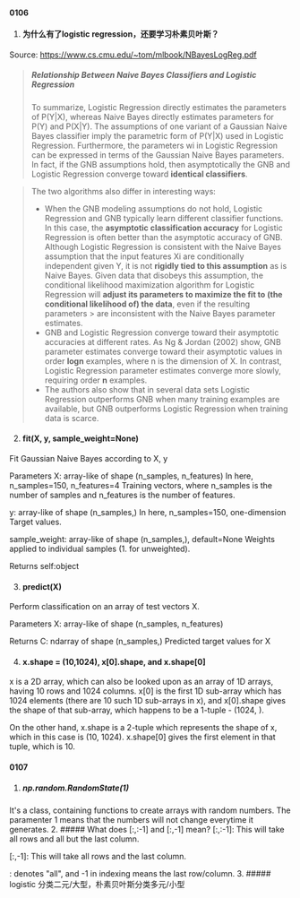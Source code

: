 #### 0106
1. #### 为什么有了logistic regression，还要学习朴素贝叶斯？ 

Source: https://www.cs.cmu.edu/~tom/mlbook/NBayesLogReg.pdf
> ##### Relationship Between Naive Bayes Classifiers and Logistic Regression
> To summarize, Logistic Regression directly estimates the parameters of P(Y|X), whereas Naive Bayes directly estimates parameters for P(Y) and P(X|Y). 
> The assumptions of one variant of a Gaussian Naive Bayes classifier imply the parametric form of P(Y|X) used in Logistic Regression. Furthermore, the parameters wi in Logistic Regression can be expressed in terms of the Gaussian Naive Bayes parameters. 
> In fact, if the GNB assumptions hold, then asymptotically the GNB and Logistic Regression converge toward **identical classifiers**.

> The two algorithms also differ in interesting ways:
> - When the GNB modeling assumptions do not hold, Logistic Regression and GNB typically learn different classifier functions. In this case, the **asymptotic classification accuracy** for Logistic Regression is often better than the asymptotic accuracy of GNB. Although Logistic Regression is consistent with the Naive
Bayes assumption that the input features Xi are conditionally independent given Y, it is not **rigidly tied to this assumption** as is Naive Bayes. Given
data that disobeys this assumption, the conditional likelihood maximization algorithm for Logistic Regression will **adjust its parameters to maximize the
fit to (the conditional likelihood of) the data**, even if the resulting parameters > are inconsistent with the Naive Bayes parameter estimates.
> - GNB and Logistic Regression converge toward their asymptotic accuracies at different rates. As Ng & Jordan (2002) show, GNB parameter estimates converge toward their asymptotic values in order **logn** examples, where n is the dimension of X. In contrast, Logistic Regression parameter estimates converge more slowly, requiring order **n** examples. 
> - The authors also show that in several data sets Logistic Regression outperforms GNB when many training examples are available, but GNB outperforms Logistic Regression when training data is scarce.

2. #### fit(X, y, sample_weight=None)
Fit Gaussian Naive Bayes according to X, y

Parameters
X: array-like of shape (n_samples, n_features) In here, n_samples=150, n_features=4
Training vectors, where n_samples is the number of samples and n_features is the number of features.

y: array-like of shape (n_samples,) In here, n_samples=150, one-dimension
Target values.

sample_weight: array-like of shape (n_samples,), default=None
Weights applied to individual samples (1. for unweighted).

Returns
self:object

3. #### predict(X)
Perform classification on an array of test vectors X.

Parameters
X: array-like of shape (n_samples, n_features)

Returns
C: ndarray of shape (n_samples,)
Predicted target values for X

4. #### x.shape = (10,1024), x[0].shape, and x.shape[0]

x is a 2D array, which can also be looked upon as an array of 1D arrays, having 10 rows and 1024 columns. x[0] is the first 1D sub-array which has 1024 elements (there are 10 such 1D sub-arrays in x), and x[0].shape gives the shape of that sub-array, which happens to be a 1-tuple - (1024, ).

On the other hand, x.shape is a 2-tuple which represents the shape of x, which in this case is (10, 1024). x.shape[0] gives the first element in that tuple, which is 10.

#### 0107
1. ##### np.random.RandomState(1)
It's a class, containing functions to create arrays with random numbers. The paramenter 1 means that the numbers will not change everytime it generates.
2. ##### What does [:,:-1] and [:,-1] mean?
[:,:-1]: This will take all rows and all but the last column.

[:,-1]: This will take all rows and the last column.

: denotes "all", and -1 in indexing means the last row/column.
3. ##### logistic 分类二元/大型，朴素贝叶斯分类多元/小型
